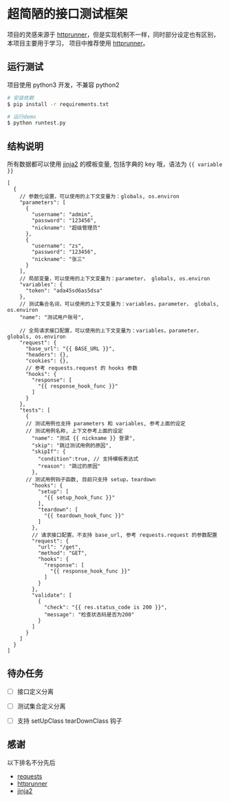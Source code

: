 # 超简陋的接口测试框架

项目的灵感来源于 [httprunner]，但是实现机制不一样，同时部分设定也有区别，本项目主要用于学习，
项目中推荐使用 [httprunner]。

## 运行测试

项目使用 python3 开发，不兼容 python2

```bash
# 安装依赖
$ pip install -r requirements.txt

# 运行demo
$ python runtest.py
```

## 结构说明

所有数据都可以使用 [jinja2] 的模板变量, 包括字典的 key 哦，语法为 `{{ variable }}`

```jsonc
[
  {
    // 参数化设置，可以使用的上下文变量为：globals, os.environ
    "parameters": [
      {
        "username": "admin",
        "password": "123456",
        "nickname": "超级管理员"
      },
      {
        "username": "zs",
        "password": "123456",
        "nickname": "张三"
      }
    ],
    // 局部变量，可以使用的上下文变量为：parameter， globals, os.environ
    "variables": {
      "token": "ada45sd6as5dsa"
    },
    // 测试集合名词，可以使用的上下文变量为：variables，parameter， globals, os.environ
    "name": "测试用户账号",
    
    // 全局请求接口配置，可以使用的上下文变量为：variables，parameter， globals, os.environ
    "request": {
      "base_url": "{{ BASE_URL }}",
      "headers": {},
      "cookies": {},
      // 参考 requests.request 的 hooks 参数
      "hooks": {
        "response": [
          "{{ response_hook_func }}"
        ]
      }
    },
    "tests": [
      {
      // 测试用例也支持 parameters 和 variables, 参考上面的设定
      // 测试用例名称, 上下文参考上面的设定
        "name": "测试 {{ nickname }} 登录",
        "skip": "跳过测试用例的原因",
        "skipIf": {
          "condition":true, // 支持模板表达式
          "reason": "跳过的原因"
        },
      // 测试用例钩子函数, 目前只支持 setup，teardown
        "hooks": {
          "setup": [
            "{{ setup_hook_func }}"
          ],
          "teardown": [
            "{{ teardown_hook_func }}"
          ]
        },
        // 请求接口配置，不支持 base_url, 参考 requests.request 的参数配置
        "request": {
          "url": "/get",
          "method": "GET",
          "hooks": {
            "response": [
              "{{ response_hook_func }}"
            ]
          }
        },
        "validate": [
          {
            "check": "{{ res.status_code is 200 }}",
            "message": "检查状态码是否为200"
          }
        ]
      }
    ]
  }
]
```

## 待办任务

 - [ ] 接口定义分离
 - [ ] 测试集合定义分离
 - [ ] 支持 setUpClass tearDownClass 钩子
  

## 感谢

以下排名不分先后

 - [requests]
 - [httprunner]
 - [jinja2]
 

 [httprunner]: https://github.com/httprunner/httprunner
 [requests]: http://docs.python-requests.org/zh_CN/latest/index.html
 [jinja2]: http://jinja.pocoo.org/docs/2.10/
